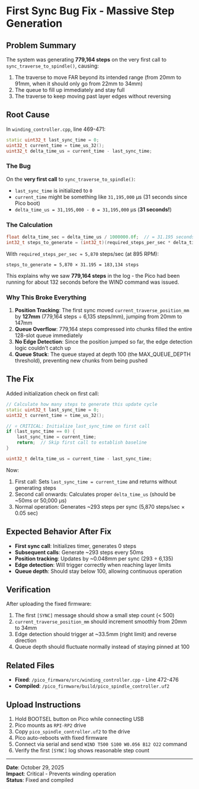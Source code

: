 # First Sync Bug Fix - Massive Step Generation

## Problem Summary

The system was generating **779,164 steps** on the very first call to `sync_traverse_to_spindle()`, causing:
1. The traverse to move FAR beyond its intended range (from 20mm to 91mm, when it should only go from 22mm to 34mm)
2. The queue to fill up immediately and stay full
3. The traverse to keep moving past layer edges without reversing

## Root Cause

In `winding_controller.cpp`, line 469-471:

```cpp
static uint32_t last_sync_time = 0;
uint32_t current_time = time_us_32();
uint32_t delta_time_us = current_time - last_sync_time;
```

### The Bug

On the **very first call** to `sync_traverse_to_spindle()`:
- `last_sync_time` is initialized to `0`
- `current_time` might be something like `31,195,000` µs (31 seconds since Pico boot)
- `delta_time_us = 31,195,000 - 0 = 31,195,000` µs (**31 seconds!**)

### The Calculation

```cpp
float delta_time_sec = delta_time_us / 1000000.0f;  // = 31.195 seconds
int32_t steps_to_generate = (int32_t)(required_steps_per_sec * delta_time_sec);
```

With `required_steps_per_sec ≈ 5,870` steps/sec (at 895 RPM):
```
steps_to_generate = 5,870 × 31.195 = 183,134 steps
```

This explains why we saw **779,164 steps** in the log - the Pico had been running for about 132 seconds before the WIND command was issued.

### Why This Broke Everything

1. **Position Tracking**: The first sync moved `current_traverse_position_mm` by **127mm** (779,164 steps ÷ 6,135 steps/mm), jumping from 20mm to 147mm
2. **Queue Overflow**: 779,164 steps compressed into chunks filled the entire 128-slot queue immediately
3. **No Edge Detection**: Since the position jumped so far, the edge detection logic couldn't catch up
4. **Queue Stuck**: The queue stayed at depth 100 (the MAX_QUEUE_DEPTH threshold), preventing new chunks from being pushed

## The Fix

Added initialization check on first call:

```cpp
// Calculate how many steps to generate this update cycle
static uint32_t last_sync_time = 0;
uint32_t current_time = time_us_32();

// ⭐ CRITICAL: Initialize last_sync_time on first call
if (last_sync_time == 0) {
    last_sync_time = current_time;
    return;  // Skip first call to establish baseline
}

uint32_t delta_time_us = current_time - last_sync_time;
```

Now:
1. First call: Sets `last_sync_time = current_time` and returns without generating steps
2. Second call onwards: Calculates proper `delta_time_us` (should be ~50ms or 50,000 µs)
3. Normal operation: Generates ~293 steps per sync (5,870 steps/sec × 0.05 sec)

## Expected Behavior After Fix

- **First sync call**: Initializes timer, generates 0 steps
- **Subsequent calls**: Generate ~293 steps every 50ms
- **Position tracking**: Updates by ~0.048mm per sync (293 ÷ 6,135)
- **Edge detection**: Will trigger correctly when reaching layer limits
- **Queue depth**: Should stay below 100, allowing continuous operation

## Verification

After uploading the fixed firmware:
1. The first `[SYNC]` message should show a small step count (< 500)
2. `current_traverse_position_mm` should increment smoothly from 20mm to 34mm
3. Edge detection should trigger at ~33.5mm (right limit) and reverse direction
4. Queue depth should fluctuate normally instead of staying pinned at 100

## Related Files

- **Fixed**: `/pico_firmware/src/winding_controller.cpp` - Line 472-476
- **Compiled**: `/pico_firmware/build/pico_spindle_controller.uf2`

## Upload Instructions

1. Hold BOOTSEL button on Pico while connecting USB
2. Pico mounts as `RPI-RP2` drive
3. Copy `pico_spindle_controller.uf2` to the drive
4. Pico auto-reboots with fixed firmware
5. Connect via serial and send `WIND T500 S100 W0.056 B12 O22` command
6. Verify the first `[SYNC]` log shows reasonable step count

---

**Date**: October 29, 2025  
**Impact**: Critical - Prevents winding operation  
**Status**: Fixed and compiled

